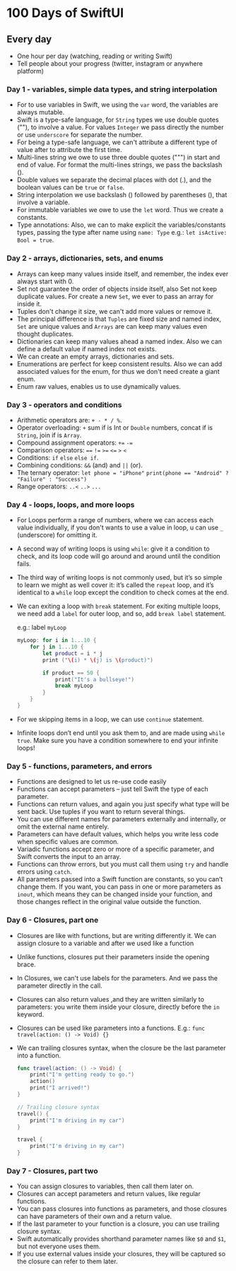 # 100 Days of SwiftUI

## Every day

- One hour per day (watching, reading or writing Swift)
- Tell people about your progress (twitter, instagram or anywhere platform)

### Day 1 - variables, simple data types, and string interpolation

- For to use variables in Swift, we using the `var` word, the variables are always mutable.
- Swift is a type-safe language, for `String` types we use double quotes (""), to involve a value. For values `Integer` we pass directly the number or use `underscore` for separate the number.
- For being a type-safe language, we can't attribute a different type of value after to attribute the first time.
- Multi-lines string we owe to use three double quotes (""") in start and end of value. For format the multi-lines strings, we pass the backslash (\).
- Double values we separate the decimal places with dot (.), and the boolean values can be `true` or `false`.
- String interpolation we use backslash (\) followed by parentheses (), that involve a variable.
- For immutable variables we owe to use the `let` word. Thus we create a constants.
- Type annotations: Also, we can to make explicit the variables/constants types, passing the type after name using `name: Type` e.g.: `let isActive: Bool = true`.

### Day 2 - arrays, dictionaries, sets, and enums

- Arrays can keep many values inside itself, and remember, the index ever always start with 0.
- Set not guarantee the order of objects inside itself, also Set not keep duplicate values. For create a new `Set`, we ever to pass an array for inside it.
- Tuples don't change it size, we can't add more values or remove it.
- The principal difference is that `Tuples` are fixed size and named index, `Set` are unique values and `Arrays` are can keep many values even thought duplicates.
- Dictionaries can keep many values ahead a named index. Also we can define a default value if named index not exists.
- We can create an empty arrays, dictionaries and sets.
- Enumerations are perfect for keep consistent results. Also we can add associated values for the enum, for thus we don't need create a giant enum.
- Enum raw values, enables us to use dynamically values.

### Day 3 - operators and conditions

- Arithmetic operators are: `+ - * / %`.
- Operator overloading: `+` sum if is Int or `Double` numbers, concat if is `String`, join if is `Array`.
- Compound assignment operators: `+=` `-=`
- Comparison operators: `==` `!=` `>=` `<=` `>` `<`
- Conditions: `if` `else` `else if`.
- Combining conditions: `&&` (and) and `||` (or).
- The ternary operator: `let phone = "iPhone"` `print(phone == "Android" ? "Failure" : "Success")`
- Range operators: `..<` `..>` `...`

### Day 4 - loops, loops, and more loops

- For Loops perform a range of numbers, where we can access each value individually, if you don't wants to use a value in loop, u can use `_` (underscore) for omitting it.
- A second way of writing loops is using `while`: give it a condition to check, and its loop code will go around and around until the condition fails.
- The third way of writing loops is not commonly used, but it’s so simple to learn we might as well cover it: it’s called the `repeat` loop, and it’s identical to a `while` loop except the condition to check comes at the end.
- We can exiting a loop with `break` statement. For exiting multiple loops, we need add a `label` for outer loop, and so, add `break label` statement.

  e.g.: label `myLoop`

  ```swift
  myLoop: for i in 1...10 {
      for j in 1...10 {
          let product = i * j
          print ("\(i) * \(j) is \(product)")

          if product == 50 {
              print("It's a bullseye!")
              break myLoop
          }
      }
  }
  ```

- For we skipping items in a loop, we can use `continue` statement.
- Infinite loops don’t end until you ask them to, and are made using `while true`. Make sure you have a condition somewhere to end your infinite loops!

### Day 5 - functions, parameters, and errors

- Functions are designed to let us re-use code easily
- Functions can accept parameters – just tell Swift the type of each parameter.
- Functions can return values, and again you just specify what type will be sent back. Use tuples if you want to return several things.
- You can use different names for parameters externally and internally, or omit the external name entirely.
- Parameters can have default values, which helps you write less code when specific values are common.
- Variadic functions accept zero or more of a specific parameter, and Swift converts the input to an array.
- Functions can throw errors, but you must call them using `try` and handle errors using `catch`.
- All parameters passed into a Swift function are constants, so you can’t change them. If you want, you can pass in one or more parameters as `inout`, which means they can be changed inside your function, and those changes reflect in the original value outside the function.

### Day 6 - Closures, part one

- Closures are like with functions, but are writing differently it. We can assign closure to a variable and after we used like a function
- Unlike functions, closures put their parameters inside the opening brace.
- In Closures, we can't use labels for the parameters. And we pass the parameter directly in the call.
- Closures can also return values ,and they are written similarly to parameters: you write them inside your closure, directly before the `in` keyword.
- Closures can be used like parameters into a functions. E.g.: `func travel(action: () -> Void) {}`
- We can trailing closures syntax, when the closure be the last parameter into a function.

  ```swift
  func travel(action: () -> Void) {
      print("I'm getting ready to go.")
      action()
      print("I arrived!")
  }

  // Trailing closure syntax
  travel() {
      print("I'm driving in my car")
  }

  travel {
      print("I'm driving in my car")
  }
  ```

### Day 7 - Closures, part two

- You can assign closures to variables, then call them later on.
- Closures can accept parameters and return values, like regular functions.
- You can pass closures into functions as parameters, and those closures can have parameters of their own and a return value.
- If the last parameter to your function is a closure, you can use trailing closure syntax.
- Swift automatically provides shorthand parameter names like `$0` and `$1`, but not everyone uses them.
- If you use external values inside your closures, they will be captured so the closure can refer to them later.
